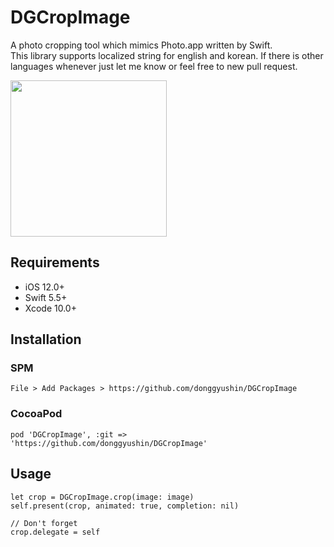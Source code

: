 # DGCropImage
A photo cropping tool which mimics Photo.app written by Swift. <br/>
This library supports localized string for english and korean. If there is other languages whenever just let me know or feel free to new pull request. 
<div>
<img src="https://user-images.githubusercontent.com/34573243/151155873-e8ebe9ed-2d84-451d-a620-31c39c088827.gif" width=250 />
</div>

## Requirements
- iOS 12.0+
- Swift 5.5+
- Xcode 10.0+


## Installation

### SPM
```
File > Add Packages > https://github.com/donggyushin/DGCropImage
```

### CocoaPod
```
pod 'DGCropImage', :git => 'https://github.com/donggyushin/DGCropImage'
```

## Usage
```
let crop = DGCropImage.crop(image: image)
self.present(crop, animated: true, completion: nil)

// Don't forget
crop.delegate = self
```
